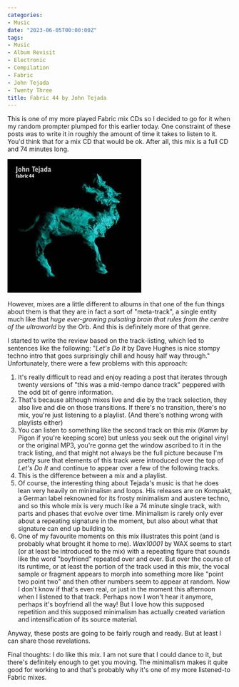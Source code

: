 ```yaml
---
categories:
- Music
date: "2023-06-05T00:00:00Z"
tags:
- Music
- Album Revisit
- Electronic
- Compilation
- Fabric
- John Tejada
- Twenty Three
title: Fabric 44 by John Tejada
---
```

This is one of my more played Fabric mix CDs so I decided to go for it when my random prompter plumped for this earlier today. One constraint of these posts was to write it in roughly the amount of time it takes to listen to it. You'd think that for a mix CD that would be ok. After all, this mix is a full CD and 74 minutes long.

![Cover of Fabric 44, mixed by John Tejada](/assets/images/album-revisits/john-tejada-fabric-44.jpg)

However, mixes are a little different to albums in that one of the fun things about them is that they are in fact a sort of "meta-track", a single entity much like that  _huge ever-growing pulsating brain that rules from the centre of the ultraworld_ by the Orb. And this is definitely more of that genre.

I started to write the review based on the track-listing, which led to sentences like the following: "_Let's Do It_ by Dave Hughes is nice stompy techno intro that goes surprisingly chill and housy half way through." Unfortunately, there were a few problems with this approach:

1. It's really difficult to read and enjoy reading a post that iterates through twenty versions of "this was a mid-tempo dance track" peppered with the odd bit of genre information.
2. That's because although mixes live and die by the track selection, they also live and die on those transitions. If there's no transition, there's no mix, you're just listening to a playlist. (And there's nothing wrong with playlists either)
3. You can listen to something like the second track on this mix (_Kamm_ by Pigon if you're keeping score) but unless you seek out the original vinyl or the original MP3, you're gonna get the window ascribed to it in the track listing, and that might not always be the full picture because I'm pretty sure that elements of this track were introduced over the top of _Let's Do It_ and continue to appear over a few of the following tracks. 
4. This is the difference between a mix and a playlist. 
5. Of course, the interesting thing about Tejada's music is that he does lean very heavily on minimalism and loops. His releases are on Kompakt, a German label reknowned for its frosty minimalism and austere techno, and so this whole mix is very much like a 74 minute single track, with parts and phases that evolve over time. Minimalism is rarely only ever about a repeating signature in the moment, but also about what that signature can end up building to. 
6. One of my favourite moments on this mix illustrates this point (and is probably what brought it home to me). _Wax10001_ by WAX seems to start (or at least be introduced to the mix) with a repeating figure that sounds like the word "boyfriend" repeated over and over. But over the course of its runtime, or at least the portion of the track used in this mix, the vocal sample or fragment appears to morph into something more like "point two point two" and then other numbers seem to appear at random. Now I don't know if that's even real, or just in the moment this afternoon when I listened to that track. Perhaps now I won't hear it anymore, perhaps it's boyfriend all the way! But I love how this supposed repetition and this supposed minimalism has actually created variation and intensification of its source material.

Anyway, these posts are going to be fairly rough and ready. But at least I can share those revelations. 

Final thoughts: I do like this mix. I am not sure that I could dance to it, but there's definitely enough to get you moving. The minimalism makes it quite good for working to and that's probably why it's one of my more listened-to Fabric mixes.
